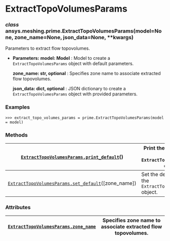 <!-- vale off -->

<a id="extracttopovolumesparams"></a>

# ExtractTopoVolumesParams

<a id="ansys.meshing.prime.ExtractTopoVolumesParams"></a>

### *class* ansys.meshing.prime.ExtractTopoVolumesParams(model=None, zone_name=None, json_data=None, \*\*kwargs)

Parameters to extract flow topovolumes.

* **Parameters:**
  **model: Model**
  : Model to create a `ExtractTopoVolumesParams` object with default parameters.

  **zone_name: str, optional**
  : Specifies zone name to associate extracted flow topovolumes.

  **json_data: dict, optional**
  : JSON dictionary to create a `ExtractTopoVolumesParams` object with provided parameters.

### Examples

```pycon
>>> extract_topo_volumes_params = prime.ExtractTopoVolumesParams(model = model)
```

<!-- !! processed by numpydoc !! -->

### Methods

| [`ExtractTopoVolumesParams.print_default`](ansys.meshing.prime.ExtractTopoVolumesParams.print_default.md#ansys.meshing.prime.ExtractTopoVolumesParams.print_default)()      | Print the default values of `ExtractTopoVolumesParams` object.   |
|-----------------------------------------------------------------------------------------------------------------------------------------------------------------------------|------------------------------------------------------------------|
| [`ExtractTopoVolumesParams.set_default`](ansys.meshing.prime.ExtractTopoVolumesParams.set_default.md#ansys.meshing.prime.ExtractTopoVolumesParams.set_default)([zone_name]) | Set the default values of the `ExtractTopoVolumesParams` object. |

### Attributes

| [`ExtractTopoVolumesParams.zone_name`](ansys.meshing.prime.ExtractTopoVolumesParams.zone_name.md#ansys.meshing.prime.ExtractTopoVolumesParams.zone_name)   | Specifies zone name to associate extracted flow topovolumes.   |
|------------------------------------------------------------------------------------------------------------------------------------------------------------|----------------------------------------------------------------|
<!-- vale on -->
